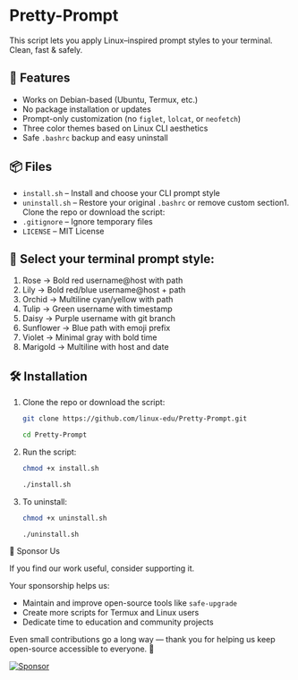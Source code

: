 # Pretty-Prompt

This script lets you apply Linux–inspired prompt styles to your terminal. Clean, fast & safely.

## 🎯 Features

- Works on Debian-based (Ubuntu, Termux, etc.)
- No package installation or updates
- Prompt-only customization (no `figlet`, `lolcat`, or `neofetch`)
- Three color themes based on Linux CLI aesthetics
- Safe `.bashrc` backup and easy uninstall

## 📦 Files

- `install.sh` – Install and choose your CLI prompt style
- `uninstall.sh` – Restore your original `.bashrc` or remove custom section1. Clone the repo or download the script:
- `.gitignore` – Ignore temporary files
- `LICENSE` – MIT License

## 🌸 Select your terminal prompt style:

1) Rose      → Bold red username@host with path
2) Lily      → Bold red/blue username@host + path
3) Orchid    → Multiline cyan/yellow with path
4) Tulip     → Green username with timestamp
5) Daisy     → Purple username with git branch
6) Sunflower → Blue path with emoji prefix
7) Violet    → Minimal gray with bold time
8) Marigold  → Multiline with host and date


## 🛠️ Installation

1. Clone the repo or download the script:
   ```bash
   git clone https://github.com/linux-edu/Pretty-Prompt.git
   
   cd Pretty-Prompt
   ```

3. Run the script:

   ```bash
   chmod +x install.sh

   ./install.sh
   ```
   
4. To uninstall:
   
   ```bash
   chmod +x uninstall.sh

   ./uninstall.sh
   ```

💖 Sponsor Us

If you find our work useful, consider supporting it.

Your sponsorship helps us:
- Maintain and improve open-source tools like `safe-upgrade`
- Create more scripts for Termux and Linux users
- Dedicate time to education and community projects

Even small contributions go a long way — thank you for helping us keep open-source accessible to everyone. 🙏

[![Sponsor](https://img.shields.io/badge/sponsor-%E2%9D%A4-yellow?logo=github)](https://github.com/sponsors/linux-edu)



